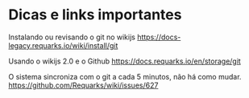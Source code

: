 <!-- TITLE: Criando Rotinas no Wiki -->
<!-- SUBTITLE: Links e anotações importantes para cria Rotinas no Wiki -->

# Dicas e links importantes


Instalando ou revisando o git no wikijs
https://docs-legacy.requarks.io/wiki/install/git

Usando o wikijs  2.0 e o Github 
https://docs.requarks.io/en/storage/git

O sistema sincroniza com o git a cada 5 minutos, não há como mudar.
https://github.com/Requarks/wiki/issues/627



